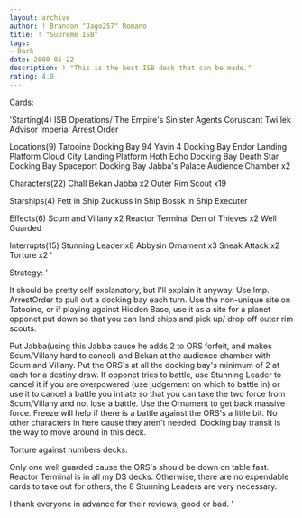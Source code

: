 ```yaml
---
layout: archive
author: ! Brandon "Jago257" Romano
title: ! "Supreme ISB"
tags:
- Dark
date: 2000-05-22
description: ! "This is the best ISB deck that can be made."
rating: 4.0
---
```

Cards: 

'Starting(4)
ISB Operations/ The Empire's Sinister Agents
Coruscant
Twi'lek Advisor
Imperial Arrest Order

Locations(9)
Tatooine Docking Bay 94
Yavin 4 Docking Bay
Endor Landing Platform
Cloud City Landing Platform
Hoth Echo Docking Bay
Death Star Docking Bay
Spaceport Docking Bay
Jabba's Palace Audience Chamber x2

Characters(22)
Chall Bekan
Jabba x2
Outer Rim Scout x19

Starships(4)
Fett in Ship
Zuckuss In Ship
Bossk in Ship
Executer

Effects(6)
Scum and Villany x2
Reactor Terminal
Den of Thieves x2
Well Guarded

Interrupts(15)
Stunning Leader x8
Abbysin Ornament x3
Sneak Attack x2
Torture x2 '

Strategy: '

It should be pretty self explanatory, but I'll explain it anyway.
Use Imp. ArrestOrder to pull out a docking bay each turn. Use
the non-unique site on Tatooine, or if playing against
Hidden Base, use it as a site for a planet opponet
put down so that you can land ships and pick up/
drop off outer rim scouts.

Put Jabba(using this Jabba cause he adds 2 to ORS
forfeit, and makes Scum/Villany hard to cancel)
and Bekan at the audience chamber with Scum and Villany.
Put the ORS's at all the docking bay's minimum of 2 at each
for a destiny draw. If opponet tries to battle, use
Stunning Leader to cancel it if you are overpowered
(use judgement on which to battle in) or use it
to cancel a battle you intiate so that you can take
the two force from Scum/Villany and not lose a battle.
Use the Ornament to get back massive force.
Freeze will help if there is a battle against the
ORS's a little bit. No other characters in here
cause they aren't needed. Docking bay transit
is the way to move around in this deck.

Torture against numbers decks.

Only one well guarded cause the ORS's should be
down on table fast. Reactor Terminal is in all
my DS decks. Otherwise, there are no expendable
cards to take out for others, the 8 Stunning
Leaders are very necessary.

I thank everyone in advance for their reviews,
good or bad.	 '